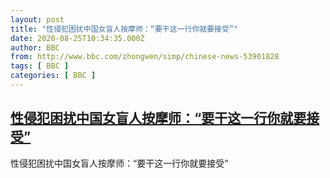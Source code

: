 ```yaml
---
layout: post
title: "性侵犯困扰中国女盲人按摩师：“要干这一行你就要接受”"
date: 2020-08-25T10:34:35.000Z
author: BBC
from: http://www.bbc.com/zhongwen/simp/chinese-news-53901828
tags: [ BBC ]
categories: [ BBC ]
---
```

<!--1598351675000-->
[性侵犯困扰中国女盲人按摩师：“要干这一行你就要接受”](http://www.bbc.com/zhongwen/simp/chinese-news-53901828)
------

<div>
性侵犯困扰中国女盲人按摩师：“要干这一行你就要接受”
</div>
